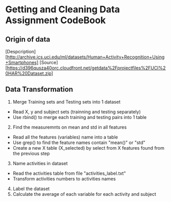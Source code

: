 # Getting and Cleaning Data Assignment CodeBook

## Origin of data
[Despcription][http://archive.ics.uci.edu/ml/datasets/Human+Activity+Recognition+Using+Smartphones]
[Source][https://d396qusza40orc.cloudfront.net/getdata%2Fprojectfiles%2FUCI%20HAR%20Dataset.zip]

## Data Transformation

1. Merge Training sets and Testing sets into 1 dataset
  * Read X, y and subject sets (trainning and testing separately)
  * Use rbind() to merge each training and testing pairs into 1 table
2. Find the measuremnts on mean and std in all features
  * Read all the features (variables) name into a table
  * Use grep() to find the feature names contain "mean()" or "std"
  * Create a new X table (X_selected) by select from X features found from the previous step
3. Name activities in dataset
  * Read the activities table from file "activities_label.txt"
  * Transform activities numbers to activities names
4. Label the dataset
5. Calculate the average of each variable for each activity and subject

